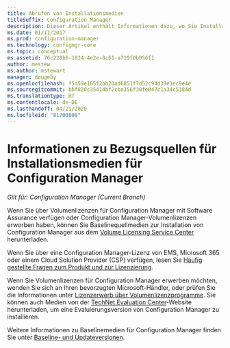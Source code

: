 ```yaml
---
title: Abrufen von Installationsmedien
titleSuffix: Configuration Manager
description: Dieser Artikel enthält Informationen dazu, wo Sie Installationsmedien für neue Configuration Manager-Installationen finden.
ms.date: 01/11/2017
ms.prod: configuration-manager
ms.technology: configmgr-core
ms.topic: conceptual
ms.assetid: 76c220b6-1824-4e2e-8c61-a719f0b056f1
author: mestew
ms.author: mstewart
manager: dougeby
ms.openlocfilehash: f5d59e165f2bb20ad6851f7d52c94d39e1ec9e4e
ms.sourcegitcommit: bbf820c35414bf2cba356f30fe047c1a34c5384d
ms.translationtype: HT
ms.contentlocale: de-DE
ms.lasthandoff: 04/21/2020
ms.locfileid: "81700808"
---
```

# <a name="where-to-get-installation-media-for-configuration-manager"></a>Informationen zu Bezugsquellen für Installationsmedien für Configuration Manager

*Gilt für: Configuration Manager (Current Branch)*

Wenn Sie über Volumenlizenzen für Configuration Manager mit Software Assurance verfügen oder Configuration Manager-Volumenlizenzen erworben haben, können Sie Baselinequellmedien zur Installation von Configuration Manager aus dem [Volume Licensing Service Center](https://www.microsoft.com/Licensing/servicecenter/default.aspx) herunterladen.   

Wenn Sie über eine Configuration Manager-Lizenz von EMS, Microsoft 365 oder einem Cloud Solution Provider (CSP) verfügen, lesen Sie [Häufig gestellte Fragen zum Produkt und zur Lizenzierung](../../../understand/product-and-licensing-faq.md#bkmk_csp).

Wenn Sie Volumenlizenzen für Configuration Manager erwerben möchten, wenden Sie sich an Ihren bevorzugten Microsoft-Händler, oder prüfen Sie die Informationen unter [Lizenzerwerb über Volumenlizenzprogramme](https://www.microsoft.com/Licensing/how-to-buy/how-to-buy.aspx). Sie können auch Medien von der [TechNet Evaluation Center]( https://www.microsoft.com/evalcenter/evaluate-system-center-configuration-manager-and-endpoint-protection)-Website herunterladen, um eine Evaluierungsversion von Configuration Manager zu installieren.

Weitere Informationen zu Baselinemedien für Configuration Manager finden Sie unter [Baseline- und Updateversionen](../../manage/updates.md#bkmk_Baselines).
